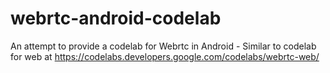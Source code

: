 # webrtc-android-codelab
An attempt to provide a codelab for Webrtc in Android - Similar to codelab for web at https://codelabs.developers.google.com/codelabs/webrtc-web/
